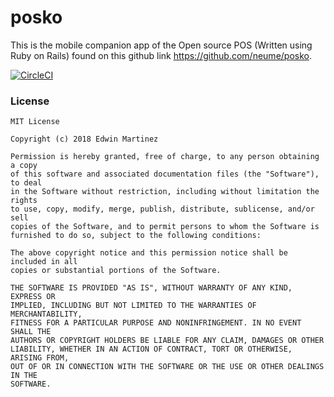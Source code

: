 
# posko

This is the mobile companion app of the Open source POS (Written using Ruby on Rails) found on this github link https://github.com/neume/posko.

[![CircleCI](https://circleci.com/gh/edwnmrtnz/posko-android.svg?style=shield)](https://circleci.com/gh/edwnmrtnz/posko-android)


### License

```
MIT License

Copyright (c) 2018 Edwin Martinez

Permission is hereby granted, free of charge, to any person obtaining a copy
of this software and associated documentation files (the "Software"), to deal
in the Software without restriction, including without limitation the rights
to use, copy, modify, merge, publish, distribute, sublicense, and/or sell
copies of the Software, and to permit persons to whom the Software is
furnished to do so, subject to the following conditions:

The above copyright notice and this permission notice shall be included in all
copies or substantial portions of the Software.

THE SOFTWARE IS PROVIDED "AS IS", WITHOUT WARRANTY OF ANY KIND, EXPRESS OR
IMPLIED, INCLUDING BUT NOT LIMITED TO THE WARRANTIES OF MERCHANTABILITY,
FITNESS FOR A PARTICULAR PURPOSE AND NONINFRINGEMENT. IN NO EVENT SHALL THE
AUTHORS OR COPYRIGHT HOLDERS BE LIABLE FOR ANY CLAIM, DAMAGES OR OTHER
LIABILITY, WHETHER IN AN ACTION OF CONTRACT, TORT OR OTHERWISE, ARISING FROM,
OUT OF OR IN CONNECTION WITH THE SOFTWARE OR THE USE OR OTHER DEALINGS IN THE
SOFTWARE.
```




### 


